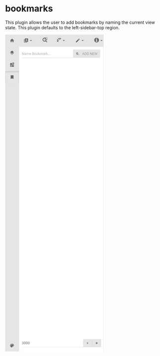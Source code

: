 # bookmarks

This plugin allows the user to add bookmarks by naming the current view state. This plugin defaults to the left-sidebar-top region.

![](bookmark.jpg "The sidebar control for bookmarks")

